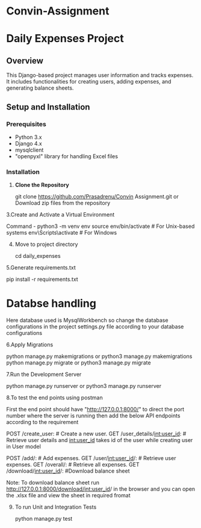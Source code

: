 # Convin-Assignment

# Daily Expenses Project

## Overview

This Django-based project manages user information and tracks expenses. It includes functionalities for creating users, adding expenses, and generating balance sheets.

## Setup and Installation

### Prerequisites

- Python 3.x
- Django 4.x
- mysqlclient
- "openpyxl" library for handling Excel files

### Installation

1. **Clone the Repository**

   
   git clone https://github.com/Prasadrenu/Convin Assignment.git
   or  Download zip files from the repository

3.Create and Activate a Virtual Environment

  Command - python3 -m venv env
  source env/bin/activate  # For Unix-based systems
  env\Scripts\activate     # For Windows

4. Move to project directory

    cd daily_expenses

5.Generate requirements.txt

  pip install -r requirements.txt

# Databse handling

   Here database used is MysqlWorkbench so change the database configurations in the project settings.py file according to your database configurations

6.Apply Migrations

  python manage.py makemigrations or python3 manage.py makemigrations 
  python manage.py migrate or python3 manage.py migrate

7.Run the Development Server

  python manage.py runserver or python3 manage.py runserver

8.To test the end points using postman

  First the end point should have "http://127.0.0.1:8000/" to direct  the port number where the server is running
  then add the below API endpoints according to the requirement

  POST /create_user:   # Create a new user.
  GET /user_details/<int:user_id>:     # Retrieve user details and <int:user_id> takes id of the user while creating user in User model
  
  POST /add/:     # Add expenses.
  GET /user/<int:user_id>/:   # Retrieve user expenses.
  GET /overall/:       # Retrieve all expenses.
  GET /download/<int:user_id>/:     #Download balance sheet

  Note: To download balance sheet run http://127.0.0.1:8000/download/<int:user_id>/ in the browser and you can open the .xlsx file and view the sheet in required fromat

9. To run Unit and Integration Tests

     python manage.py test



  




